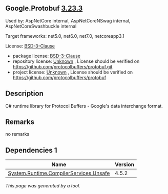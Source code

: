 Google.Protobuf [3.23.3](https://www.nuget.org/packages/Google.Protobuf/3.23.3)
--------------------

Used by: AspNetCore internal, AspNetCoreNSwag internal, AspNetCoreSwashbuckle internal

Target frameworks: net5.0, net6.0, net7.0, netcoreapp3.1

License: [BSD-3-Clause](../../../../licenses/bsd-3-clause) 

- package license: [BSD-3-Clause](https://licenses.nuget.org/BSD-3-Clause) 
- repository license: [Unknown](https://github.com/protocolbuffers/protobuf.git) , License should be verified on https://github.com/protocolbuffers/protobuf.git
- project license: [Unknown](https://github.com/protocolbuffers/protobuf) , License should be verified on https://github.com/protocolbuffers/protobuf

Description
-----------
C# runtime library for Protocol Buffers - Google's data interchange format.

Remarks
-----------
no remarks


Dependencies 1
-----------

|Name|Version|
|----------|:----|
|[System.Runtime.CompilerServices.Unsafe](../../../../packages/nuget.org/system.runtime.compilerservices.unsafe/4.5.2)|4.5.2|

*This page was generated by a tool.*